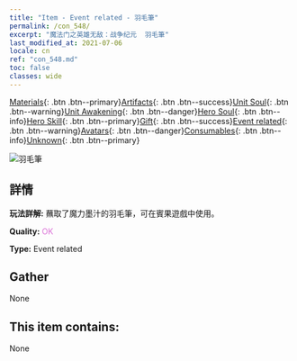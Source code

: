 ```yaml
---
title: "Item - Event related - 羽毛筆"
permalink: /con_548/
excerpt: "魔法门之英雄无敌：战争纪元  羽毛筆"
last_modified_at: 2021-07-06
locale: cn
ref: "con_548.md"
toc: false
classes: wide
---
```

 [Materials](/ItemsCN/){: .btn .btn--primary}[Artifacts](/ItemsCN/Artifacts/){: .btn .btn--success}[Unit Soul](/ItemsCN/UnitSoul/){: .btn .btn--warning}[Unit Awakening](/ItemsCN/UnitAwakening/){: .btn .btn--danger}[Hero Soul](/ItemsCN/HeroSoul/){: .btn .btn--info}[Hero Skill](/ItemsCN/HeroSkill/){: .btn .btn--primary}[Gift](/ItemsCN/Gift/){: .btn .btn--success}[Event related](/ItemsCN/Events/){: .btn .btn--warning}[Avatars](/ItemsCN/Avatars/){: .btn .btn--danger}[Consumables](/ItemsCN/Consumables/){: .btn .btn--info}[Unknown](/ItemsCN/Unknown/){: .btn .btn--primary}

 ![羽毛筆](/images/t/i_10034.png)

## 詳情
 **玩法詳解:** 蘸取了魔力墨汁的羽毛筆，可在賓果遊戲中使用。

 **Quality:** <span style="color: #DA70D6">OK</span>

 **Type:** Event related

## Gather

  None

## This item contains:

  None

